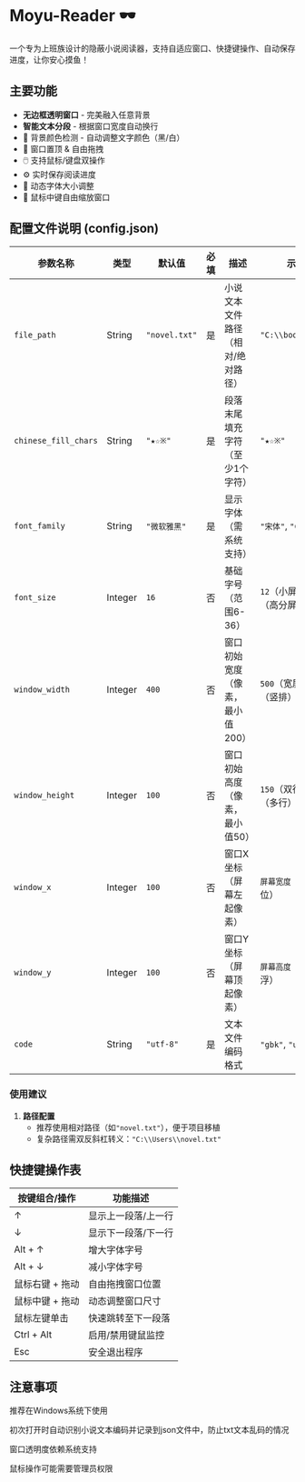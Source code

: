 # Moyu-Reader 🕶️

一个专为上班族设计的隐蔽小说阅读器，支持自适应窗口、快捷键操作、自动保存进度，让你安心摸鱼！

## 主要功能

- **无边框透明窗口** - 完美融入任意背景
- **智能文本分段** - 根据窗口宽度自动换行
- 🎨 背景颜色检测 - 自动调整文字颜色（黑/白）
- 📌 窗口置顶 & 自由拖拽
- 🖱️ 支持鼠标/键盘双操作
- ⚙️ 实时保存阅读进度
- 🔄 动态字体大小调整
- 📐 鼠标中键自由缩放窗口

## 配置文件说明 (config.json)

| 参数名称             | 类型    | 默认值               | 必填 | 描述                                 | 示例/建议值                     |
|----------------------|---------|----------------------|------|--------------------------------------|---------------------------------|
| `file_path`          | String  | `"novel.txt"`        | 是   | 小说文本文件路径（相对/绝对路径）    | `"C:\\books\\story.txt"`        |
| `chinese_fill_chars` | String  | `"★☆※"`            | 是   | 段落末尾填充字符（至少1个字符）     | `"★☆※"`              |
| `font_family`        | String  | `"微软雅黑"`         | 是   | 显示字体（需系统支持）               | `"宋体"`, `"Consolas"`          |
| `font_size`          | Integer | `16`                 | 否   | 基础字号（范围6-36）                 | `12`（小屏）, `20`（高分屏）    |
| `window_width`       | Integer | `400`                | 否   | 窗口初始宽度（像素，最小值200）      | `500`（宽屏）, `300`（竖排）    |
| `window_height`      | Integer | `100`                | 否   | 窗口初始高度（像素，最小值50）       | `150`（双行）, `200`（多行）    |
| `window_x`           | Integer | `100`                | 否   | 窗口X坐标（屏幕左起像素）            | `屏幕宽度 - 450`（靠右定位）    |
| `window_y`           | Integer | `100`                | 否   | 窗口Y坐标（屏幕顶起像素）            | `屏幕高度 - 120`（底部悬浮）    |
| `code`               | String  | `"utf-8"`            | 是   | 文本文件编码格式                     | `"gbk"`, `"utf-8-sig"`          |

### 使用建议
1. **路径配置**  
   - 推荐使用相对路径（如`"novel.txt"`），便于项目移植
   - 复杂路径需双反斜杠转义：`"C:\\Users\\novel.txt"`



## 快捷键操作表

| 按键组合/操作          | 功能描述                  |
|-----------------------|--------------------------|
| ↑                     | 显示上一段落/上一行       |
| ↓                     | 显示下一段落/下一行       |
| Alt + ↑               | 增大字体字号              |
| Alt + ↓               | 减小字体字号              |
| 鼠标右键 + 拖动        | 自由拖拽窗口位置          |
| 鼠标中键 + 拖动        | 动态调整窗口尺寸          |
| 鼠标左键单击          | 快速跳转至下一段落        |
| Ctrl + Alt            | 启用/禁用键鼠监控         |
| Esc                   | 安全退出程序              |




## 注意事项

推荐在Windows系统下使用

初次打开时自动识别小说文本编码并记录到json文件中，防止txt文本乱码的情况

窗口透明度依赖系统支持

鼠标操作可能需要管理员权限
